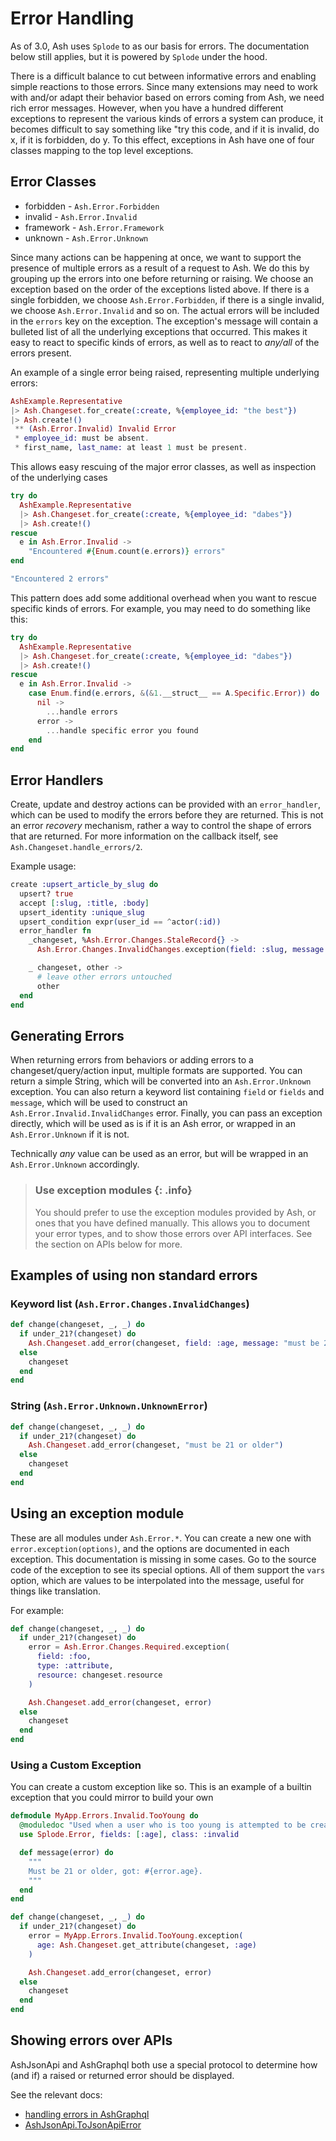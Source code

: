 <!--
SPDX-FileCopyrightText: 2020 Zach Daniel

SPDX-License-Identifier: MIT
-->

# Error Handling

As of 3.0, Ash uses `Splode` to as our basis for errors. The documentation below still applies, but it is powered by `Splode` under the hood.

There is a difficult balance to cut between informative errors and enabling simple reactions to those errors. Since many extensions may need to work with and/or adapt their behavior based on errors coming from Ash, we need rich error messages. However, when you have a hundred different exceptions to represent the various kinds of errors a system can produce, it becomes difficult to say something like "try this code, and if it is invalid, do x, if it is forbidden, do y. To this effect, exceptions in Ash have one of four classes mapping to the top level exceptions.

## Error Classes

- forbidden - `Ash.Error.Forbidden`
- invalid - `Ash.Error.Invalid`
- framework - `Ash.Error.Framework`
- unknown - `Ash.Error.Unknown`

Since many actions can be happening at once, we want to support the presence of multiple errors as a result of a request to Ash. We do this by grouping up the errors into one before returning or raising.
We choose an exception based on the order of the exceptions listed above. If there is a single forbidden, we choose `Ash.Error.Forbidden`, if there is a single invalid, we choose `Ash.Error.Invalid` and so on. The actual errors will be included in the `errors` key on the exception. The exception's message will contain a bulleted list of all the underlying exceptions that occurred. This makes it easy to react to specific kinds of errors, as well as to react to _any/all_ of the errors present.

An example of a single error being raised, representing multiple underlying errors:

```elixir
AshExample.Representative
|> Ash.Changeset.for_create(:create, %{employee_id: "the best"})
|> Ash.create!()
 ** (Ash.Error.Invalid) Invalid Error
 * employee_id: must be absent.
 * first_name, last_name: at least 1 must be present.
```

This allows easy rescuing of the major error classes, as well as inspection of the underlying cases

```elixir
try do
  AshExample.Representative
  |> Ash.Changeset.for_create(:create, %{employee_id: "dabes"})
  |> Ash.create!()
rescue
  e in Ash.Error.Invalid ->
    "Encountered #{Enum.count(e.errors)} errors"
end

"Encountered 2 errors"
```

This pattern does add some additional overhead when you want to rescue specific kinds of errors. For example, you may need to do something like this:

```elixir
try do
  AshExample.Representative
  |> Ash.Changeset.for_create(:create, %{employee_id: "dabes"})
  |> Ash.create!()
rescue
  e in Ash.Error.Invalid ->
    case Enum.find(e.errors, &(&1.__struct__ == A.Specific.Error)) do
      nil ->
        ...handle errors
      error ->
        ...handle specific error you found
    end
end
```

## Error Handlers

Create, update and destroy actions can be provided with an `error_handler`, which can be used to modify the errors
before they are returned. This is not an error *recovery* mechanism, rather a way to control the shape of
errors that are returned. For more information on the callback itself, see `Ash.Changeset.handle_errors/2`.

Example usage:

```elixir
create :upsert_article_by_slug do
  upsert? true
  accept [:slug, :title, :body]
  upsert_identity :unique_slug
  upsert_condition expr(user_id == ^actor(:id))
  error_handler fn 
    _changeset, %Ash.Error.Changes.StaleRecord{} ->
      Ash.Error.Changes.InvalidChanges.exception(field: :slug, message: "has already been taken")

    _ changeset, other ->
      # leave other errors untouched
      other
  end
end
```

## Generating Errors

When returning errors from behaviors or adding errors to a
changeset/query/action input, multiple formats are supported. You can return a
simple String, which will be converted into an `Ash.Error.Unknown` exception.
You can also return a keyword list containing `field` or `fields` and `message`,
which will be used to construct an `Ash.Error.Invalid.InvalidChanges` error.
Finally, you can pass an exception directly, which will be used as is if it is
an Ash error, or wrapped in an `Ash.Error.Unknown` if it is not.

Technically *any* value can be used as an error, but will be wrapped in an
`Ash.Error.Unknown` accordingly.

> ### Use exception modules {: .info}
>
> You should prefer to use the exception modules provided by Ash, or ones
> that you have defined manually. This allows you to document your error
> types, and to show those errors over API interfaces. See the section
> on APIs below for more.

## Examples of using non standard errors

### Keyword list (`Ash.Error.Changes.InvalidChanges`)

```elixir
def change(changeset, _, _) do
  if under_21?(changeset) do
    Ash.Changeset.add_error(changeset, field: :age, message: "must be 21 or older")
  else
    changeset
  end
end
```

### String (`Ash.Error.Unknown.UnknownError`)

```elixir
def change(changeset, _, _) do
  if under_21?(changeset) do
    Ash.Changeset.add_error(changeset, "must be 21 or older")
  else
    changeset
  end
end
```

## Using an exception module

These are all modules under `Ash.Error.*`. You can create a new one with `error.exception(options)`, and the options are documented in each exception. This documentation is missing in some cases. Go to the source code of the exception to see its special options. All of them support the `vars` option, which are values to be interpolated into the message, useful for things like translation.

For example:

```elixir
def change(changeset, _, _) do
  if under_21?(changeset) do
    error = Ash.Error.Changes.Required.exception(
      field: :foo,
      type: :attribute,
      resource: changeset.resource
    )

    Ash.Changeset.add_error(changeset, error)
  else
    changeset
  end
end
```

### Using a Custom Exception

You can create a custom exception like so. This is an example of a builtin exception that you could mirror to build your own

```elixir
defmodule MyApp.Errors.Invalid.TooYoung do
  @moduledoc "Used when a user who is too young is attempted to be created"
  use Splode.Error, fields: [:age], class: :invalid

  def message(error) do
    """
    Must be 21 or older, got: #{error.age}.
    """
  end
end

def change(changeset, _, _) do
  if under_21?(changeset) do
    error = MyApp.Errors.Invalid.TooYoung.exception(
      age: Ash.Changeset.get_attribute(changeset, :age)
    )

    Ash.Changeset.add_error(changeset, error)
  else
    changeset
  end
end
```

## Showing errors over APIs

AshJsonApi and AshGraphql both use a special protocol to determine how (and if) a raised or returned error should be displayed.

See the relevant docs:
- [handling errors in AshGraphql](https://hexdocs.pm/ash_graphql/handle-errors.html)
- [AshJsonApi.ToJsonApiError](https://hexdocs.pm/ash_json_api/AshJsonApi.ToJsonApiError.html)
